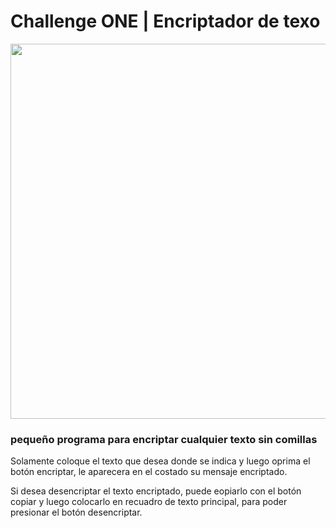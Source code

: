 # Challenge ONE | Encriptador de texo

<p align="center" >
     <img width="600" heigth="600" src="https://raw.githubusercontent.com/ECalan/challenge_encriptador_de_texto_tematica_anime/master/imagenes/Img_encriptator_de_texto.jpg">
</p>




### pequeño programa para encriptar cualquier texto sin comillas

Solamente coloque el texto que desea donde se indica y luego oprima el botón  encriptar, le aparecera en el costado su mensaje encriptado.

Si desea desencriptar el texto encriptado, puede eopiarlo con el botón copiar y luego colocarlo en recuadro de texto principal, para poder presionar el botón desencriptar.